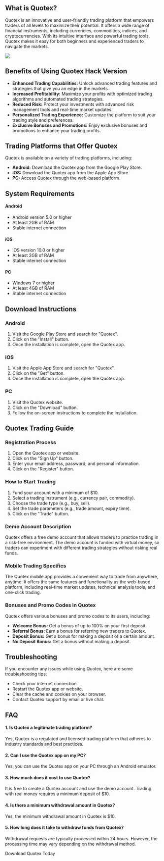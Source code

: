 ## What is Quotex?

Quotex is an innovative and user-friendly trading platform that empowers
traders of all levels to maximize their potential. It offers a wide
range of financial instruments, including currencies, commodities,
indices, and cryptocurrencies. With its intuitive interface and powerful
trading tools, Quotex makes it easy for both beginners and experienced
traders to navigate the markets.

[![](https://static.quotex.io/files/4_en/300_250.jpg)](https://traff.sbs/brokerqxlid)

## Benefits of Using Quotex Hack Version

-   **Enhanced Trading Capabilities:** Unlock advanced trading features
    and strategies that give you an edge in the markets.
-   **Increased Profitability:** Maximize your profits with optimized
    trading algorithms and automated trading strategies.
-   **Reduced Risk:** Protect your investments with advanced risk
    management tools and real-time market updates.
-   **Personalized Trading Experience:** Customize the platform to suit
    your trading style and preferences.
-   **Exclusive Bonuses and Promotions:** Enjoy exclusive bonuses and
    promotions to enhance your trading profits.

## Trading Platforms that Offer Quotex

Quotex is available on a variety of trading platforms, including:

-   **Android:** Download the Quotex app from the Google Play Store.
-   **iOS:** Download the Quotex app from the Apple App Store.
-   **PC:** Access Quotex through the web-based platform.

## System Requirements

#### Android

-   Android version 5.0 or higher
-   At least 2GB of RAM
-   Stable internet connection

#### iOS

-   iOS version 10.0 or higher
-   At least 2GB of RAM
-   Stable internet connection

#### PC

-   Windows 7 or higher
-   At least 4GB of RAM
-   Stable internet connection

## Download Instructions

### Android

1.  Visit the Google Play Store and search for "Quotex".
2.  Click on the "Install" button.
3.  Once the installation is complete, open the Quotex app.

### iOS

1.  Visit the Apple App Store and search for "Quotex".
2.  Click on the "Get" button.
3.  Once the installation is complete, open the Quotex app.

### PC

1.  Visit the Quotex website.
2.  Click on the "Download" button.
3.  Follow the on-screen instructions to complete the installation.

## Quotex Trading Guide

### Registration Process

1.  Open the Quotex app or website.
2.  Click on the "Sign Up" button.
3.  Enter your email address, password, and personal information.
4.  Click on the "Register" button.

### How to Start Trading

1.  Fund your account with a minimum of \$10.
2.  Select a trading instrument (e.g., currency pair, commodity).
3.  Choose the trade type (e.g., buy, sell).
4.  Set the trade parameters (e.g., trade amount, expiry time).
5.  Click on the "Trade" button.

### Demo Account Description

Quotex offers a free demo account that allows traders to practice
trading in a risk-free environment. The demo account is funded with
virtual money, so traders can experiment with different trading
strategies without risking real funds.

### Mobile Trading Specifics

The Quotex mobile app provides a convenient way to trade from anywhere,
anytime. It offers the same features and functionality as the web-based
platform, including real-time market updates, technical analysis tools,
and one-click trading.

### Bonuses and Promo Codes in Quotex

Quotex offers various bonuses and promo codes to its users, including:

-   **Welcome Bonus:** Get a bonus of up to 100% on your first deposit.
-   **Referral Bonus:** Earn a bonus for referring new traders to
    Quotex.
-   **Deposit Bonus:** Get a bonus for making a deposit of a certain
    amount.
-   **No Deposit Bonus:** Get a bonus without making a deposit.

## Troubleshooting

If you encounter any issues while using Quotex, here are some
troubleshooting tips:

-   Check your internet connection.
-   Restart the Quotex app or website.
-   Clear the cache and cookies on your browser.
-   Contact Quotex support by email or live chat.

## FAQ

#### 1. Is Quotex a legitimate trading platform?

Yes, Quotex is a regulated and licensed trading platform that adheres to
industry standards and best practices.

#### 2. Can I use the Quotex app on my PC?

Yes, you can use the Quotex app on your PC through an Android emulator.

#### 3. How much does it cost to use Quotex?

It is free to create a Quotex account and use the demo account. Trading
with real money requires a minimum deposit of \$10.

#### 4. Is there a minimum withdrawal amount in Quotex?

Yes, the minimum withdrawal amount in Quotex is \$10.

#### 5. How long does it take to withdraw funds from Quotex?

Withdrawal requests are typically processed within 24 hours. However,
the processing time may vary depending on the withdrawal method.

Download Quotex Today

